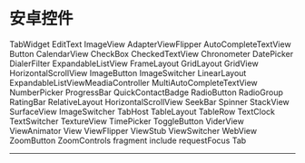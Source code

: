 # 安卓控件
TabWidget
EditText
ImageView
AdapterViewFlipper
AutoCompleteTextView
Button
CalendarView
CheckBox
CheckedTextView
Chronometer
DatePicker
DialerFilter
ExpandableListView
FrameLayout
GridLayout
GridView
HorizontalScrollView
ImageButton
ImageSwitcher
LinearLayout
ExpandableListViewMeadiaController
MultiAutoCompleteTextView
NumberPicker
ProgressBar
QuickContactBadge
RadioButton
RadioGroup
RatingBar
RelativeLayout
HorizontalScrollView
SeekBar
Spinner
StackView
SurfaceView
ImageSwitcher
TabHost
TableLayout
TableRow
TextClock
TextSwitcher
TextureView
TimePicker
ToggleButton
ViderView
ViewAnimator
View
ViewFlipper
ViewStub
ViewSwitcher
WebView
ZoomButton
ZoomControls
fragment
include
requestFocus
Tab

-------
